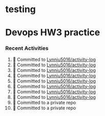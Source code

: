# testing

#  Devops HW3 practice
### Recent Activities
<!--START_SECTION:activity-->
1. 📝 Committed to [Lynniu5016/activity-log](https://github.com/Lynniu5016/activity-log/commit/f3bef83e6a506ab5663b5ca62e3bed2c4db0bece)
2. 📝 Committed to [Lynniu5016/activity-log](https://github.com/Lynniu5016/activity-log/commit/3c125046dba6131fcfbc47d514037141909beacd)
3. 📝 Committed to [Lynniu5016/activity-log](https://github.com/Lynniu5016/activity-log/commit/3a1ce6fccbb08d0a92a7912d50dd5f4dcf4ac04d)
4. 📝 Committed to [Lynniu5016/activity-log](https://github.com/Lynniu5016/activity-log/commit/4e80b0823d908192e31ab5529176eed0b39d67ab)
5. 📝 Committed to [Lynniu5016/activity-log](https://github.com/Lynniu5016/activity-log/commit/8e38e00199f28c07e847dc714e3152743dd34159)
6. 📝 Committed to [Lynniu5016/activity-log](https://github.com/Lynniu5016/activity-log/commit/8772f10a17801b7d018a8af7862eb29aa5c1bef0)
7. 📝 Committed to [Lynniu5016/activity-log](https://github.com/Lynniu5016/activity-log/commit/87accd0e2b78b03c8cce32e0cdd6ab79cd9e5b64)
8. 📝 Committed to [Lynniu5016/activity-log](https://github.com/Lynniu5016/activity-log/commit/d6a922ac3a7f429efa56e370e434219851454447)
9. 📝 Committed to a private repo
10. 📝 Committed to a private repo
<!--END_SECTION:activity-->
